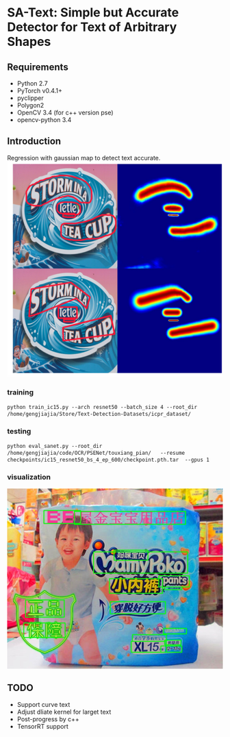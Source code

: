 # SA-Text: Simple but Accurate Detector for Text of Arbitrary Shapes

## Requirements
* Python 2.7
* PyTorch v0.4.1+
* pyclipper
* Polygon2
* OpenCV 3.4 (for c++ version pse)
* opencv-python 3.4

## Introduction

Regression with gaussian map to detect text accurate.
![img](figure/WX20200214-220416@2x.png)

### training

```
python train_ic15.py --arch resnet50 --batch_size 4 --root_dir /home/gengjiajia/Store/Text-Detection-Datasets/icpr_dataset/ 
```

### testing

```
python eval_sanet.py --root_dir /home/gengjiajia/code/OCR/PSENet/touxiang_pian/   --resume checkpoints/ic15_resnet50_bs_4_ep_600/checkpoint.pth.tar  --gpus 1
```

### visualization

![img](figure/img_4744.jpg)

## TODO

- Support curve text
- Adjust dliate kernel for larget text
- Post-progress by c++
- TensorRT support


